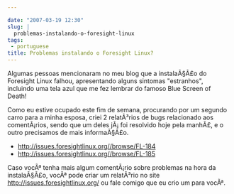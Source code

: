 ```yaml
---

date: "2007-03-19 12:30"
slug: |
  problemas-instalando-o-foresight-linux
tags:
 - portuguese
title: Problemas instalando o Foresight Linux?
---
```


Algumas pessoas mencionaram no meu blog que a instalaÃ§Ã£o do Foresight
Linux falhou, apresentando alguns sintomas "estranhos", incluindo uma
tela azul que me fez lembrar do famoso Blue Screen of Death!

Como eu estive ocupado este fim de semana, procurando por um segundo
carro para a minha esposa, criei 2 relatÃ³rios de bugs relacionado aos
comentÃ¡rios, sendo que um deles jÃ¡ foi resolvido hoje pela manhÃ£, e o
outro precisamos de mais informaÃ§Ã£o.

-   <http://issues.foresightlinux.org//browse/FL-184>
-   <http://issues.foresightlinux.org//browse/FL-185>

Caso vocÃª tenha mais algum comentÃ¡rio sobre problemas na hora da
instalaÃ§Ã£o, vocÃª pode criar um relatÃ³rio no site
<http://issues.foresightlinux.org/> ou fale comigo que eu crio um para
vocÃª.
